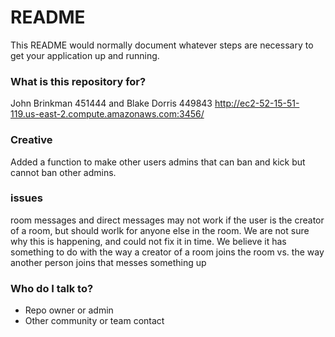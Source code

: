 # README #

This README would normally document whatever steps are necessary to get your application up and running.

### What is this repository for? ###
John Brinkman 451444 and Blake Dorris 449843
http://ec2-52-15-51-119.us-east-2.compute.amazonaws.com:3456/

### Creative ###

Added a function to make other users admins that can ban and kick but cannot ban other admins. 

### issues ###

room messages and direct messages may not work if the user is the creator of a room, but should worlk for anyone else in the room. We are not sure why this is happening,
and could not fix it in time. We believe it has something to do with the way a creator of a room joins the room vs. the way another person joins that messes something up

### Who do I talk to? ###

* Repo owner or admin
* Other community or team contact